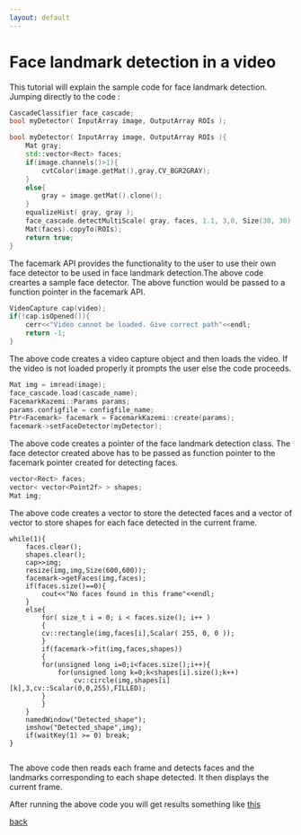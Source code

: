 ```yaml
---
layout: default
---
```


# [](#header-1)Face landmark detection in a video

This tutorial will explain the sample code for face landmark detection. Jumping directly to the code :

```C++
CascadeClassifier face_cascade;
bool myDetector( InputArray image, OutputArray ROIs );

bool myDetector( InputArray image, OutputArray ROIs ){
    Mat gray;
    std::vector<Rect> faces;
    if(image.channels()>1){
        cvtColor(image.getMat(),gray,CV_BGR2GRAY);
    }
    else{
        gray = image.getMat().clone();
    }
    equalizeHist( gray, gray );
    face_cascade.detectMultiScale( gray, faces, 1.1, 3,0, Size(30, 30) );
    Mat(faces).copyTo(ROIs);
    return true;
}
```
The facemark API provides the functionality to the user to use their own face detector to be used in face landmark detection.The above code creartes a sample face detector. The above function would be passed to a function pointer in the facemark API.

```C++
VideoCapture cap(video);
if(!cap.isOpened()){
	cerr<<"Video cannot be loaded. Give correct path"<<endl;
	return -1;
}
```

The above code creates a video capture object and then loads the video.
If the video is not loaded properly it prompts the user else the code proceeds.
 
```C++
Mat img = imread(image);
face_cascade.load(cascade_name);
FacemarkKazemi::Params params;
params.configfile = configfile_name;
Ptr<Facemark> facemark = FacemarkKazemi::create(params);
facemark->setFaceDetector(myDetector);

```
The above code creates a pointer of the face landmark detection class. The face detector created above has to be passed
as function pointer to the facemark pointer created for detecting faces. 

```C++
vector<Rect> faces;
vector< vector<Point2f> > shapes;
Mat img;
```
The above code creates a vector to store the detected faces and a vector of vector to store shapes for each
face detected in the current frame.

```
while(1){
	faces.clear();
	shapes.clear();
	cap>>img;
	resize(img,img,Size(600,600));
	facemark->getFaces(img,faces);
	if(faces.size()==0){
	    cout<<"No faces found in this frame"<<endl;
	}
	else{
	    for( size_t i = 0; i < faces.size(); i++ )
	    {
		cv::rectangle(img,faces[i],Scalar( 255, 0, 0 ));
	    }
	    if(facemark->fit(img,faces,shapes))
	    {
		for(unsigned long i=0;i<faces.size();i++){
		    for(unsigned long k=0;k<shapes[i].size();k++)
		        cv::circle(img,shapes[i][k],3,cv::Scalar(0,0,255),FILLED);
		}
	    }
	}
	namedWindow("Detected_shape");
	imshow("Detected_shape",img);
	if(waitKey(1) >= 0) break;
}
    
```

The above code then reads each frame and detects faces and the landmarks corresponding to each shape detected.
It then displays the current frame.

After running the above code you will get results something like [this](https://youtu.be/dZXKsrApRJk) 

[back](./)
